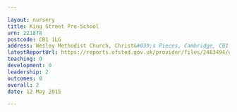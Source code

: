 ```yaml
---

layout: nursery
title: King Street Pre-School
urn: 221878
postcode: CB1 1LG
address: Wesley Methodist Church, Christ&#039;s Pieces, Cambridge, CB1 1LG
latestReportUrl: https://reports.ofsted.gov.uk/provider/files/2483494/urn/221878.pdf
teaching: 0
development: 0
leadership: 2
outcomes: 0
overall: 2
date: 12 May 2015

---
```

